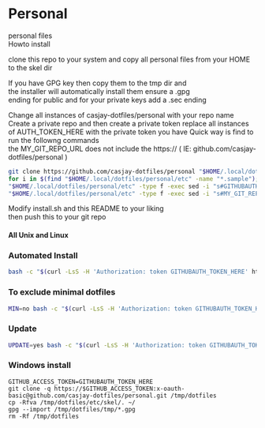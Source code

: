 # Personal  
personal files  
Howto install  

clone this repo to your system and copy all personal files from your HOME to the skel dir  
    
If you have GPG key then copy them to the tmp dir and  
the installer will automatically install them ensure a .gpg  
ending for public and for your private keys add a .sec ending  

Change all instances of casjay-dotfiles/personal with your repo name     
Create a private repo and then create a private token replace all instances  
of AUTH_TOKEN_HERE with the private token you have Quick way is find to run the followng commands  
the MY_GIT_REPO_URL does not include the https:// ( IE: github.com/casjay-dotfiles/personal )  
```bash
git clone https://github.com/casjay-dotfiles/personal "$HOME/.local/dotfiles/personal"
for i in $(find "$HOME/.local/dotfiles/personal/etc" -name "*.sample"); do mv -fv "$i" "${i%.sample}" ; done
"$HOME/.local/dotfiles/personal/etc" -type f -exec sed -i "s#GITHUBAUTH_TOKEN_HERE#TokenYouCreated#g" {} \; >/dev/null 2>&1
"$HOME/.local/dotfiles/personal/etc" -type f -exec sed -i "s#MY_GIT_REPO_URL#YouritRepoG#g" {} \; >/dev/null 2>&1
```
    
Modify install.sh and this README to your liking  
then push this to your git repo  
  
#### All Unix and Linux

### Automated Install
```bash
bash -c "$(curl -LsS -H 'Authorization: token GITHUBAUTH_TOKEN_HERE' https://raw.githubusercontent.com/casjay-dotfiles/personal/master/install.sh)"
```
### To exclude minimal dotfiles
```bash
MIN=no bash -c "$(curl -LsS -H 'Authorization: token GITHUBAUTH_TOKEN_HERE' https://raw.githubusercontent.com/casjay-dotfiles/personal/master/install.sh)"
```
### Update
```bash
UPDATE=yes bash -c "$(curl -LsS -H 'Authorization: token GITHUBAUTH_TOKEN_HERE' https://raw.githubusercontent.com/casjay-dotfiles/personal/master/install.sh)"
```
### Windows install   
```shell
GITHUB_ACCESS_TOKEN=GITHUBAUTH_TOKEN_HERE
git clone -q https://$GITHUB_ACCESS_TOKEN:x-oauth-basic@github.com/casjay-dotfiles/personal.git /tmp/dotfiles
cp -Rfva /tmp/dotfiles/etc/skel/. ~/
gpg --import /tmp/dotfiles/tmp/*.gpg
rm -Rf /tmp/dotfiles
```
